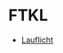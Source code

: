 # FTKL

 - [Lauflicht](https://github.com/samuelfindenig/FTKL/blob/main/LAUFLICHT/20241209_Findenig_Lauflicht.pdf)